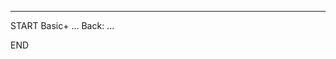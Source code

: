 
---
<mark style="background: #ADCCFFA6;"></mark>
START
Basic+
...
Back: ...
<!--ID: 1701844403965-->
END

<mark style="background: #ADCCFFA6;"></mark>
---